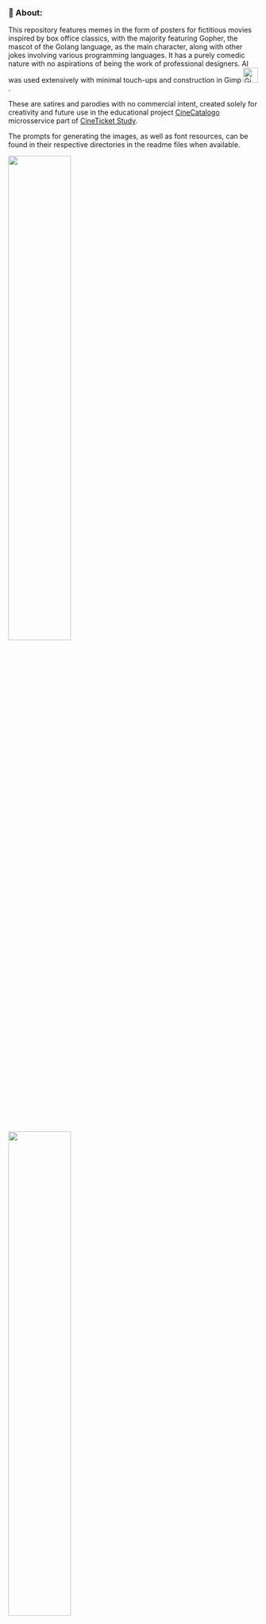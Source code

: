 ### :green_book: About:

This repository features memes in the form of posters for fictitious movies inspired by box office classics, with the majority featuring Gopher, the mascot of the Golang language, as the main character, along with other jokes involving various programming languages. It has a purely comedic nature with no aspirations of being the work of professional designers. AI was used extensively with minimal touch-ups and construction in Gimp [<img src="./assets/icons/gimp.svg" width="30" height="30" title="Gimp" alt="Gimp Logo" />](https://www.gimp.org/).

These are satires and parodies with no commercial intent, created solely for creativity and future use in the educational project [CineCatalogo](https://github.com/jtonynet/cine-catalogo) microsservice part of [CineTicket Study](https://github.com/jtonynet/cine-ticket-study-microsservices). 

The prompts for generating the images, as well as font resources, can be found in their respective directories in the readme files when available.



[<img src="./posters/bad_boys/poster.png" width="50%">](./posters/bad_boys/README.md)<br/>

<img src="./posters/pretty_gopher/poster.png" width="50%"><br/>
<!-- <img src="./posters/pretty_gopher/poster.png" width="50%">](./posters/pretty_gopher/README.md)<br/> -->

<img src="./posters/spyder_gopher/poster.png" width="50%"><br/>
<!-- <img src="./posters/spyder_gopher/poster.png" width="50%">](./posters/spyder_gopher/README.md)<br/> -->

<img src="./posters/star_wars/poster.png" width="50%">
<!-- img src="./posters/star_wars/poster.png" width="50%">(./posters/star_wars/README.md)<br/> -->

[<img src="./posters/indiana_jonas/poster.png" width="50%">](./posters/indiana_jonas/README.md)<br/>

[<img src="./posters/nightmare/poster.png" width="50%">](./posters/nightmare/README.md)<br/>

[<img src="./posters/friday_13_deploy/poster.png" width="50%">](./posters/indiana_jonas/README.md)<br/>

[<img src="./posters/terminator_go/poster.png" width="50%">](./posters/terminator_go/README.md)<br/>

[<img src="./posters/myriad_secrets/poster.png" width="50%">](./posters/myriad_secrets/README.md)<br/>


<!-- 
https://www.klipartz.com/en/sticker-png-gikwo/download

https://br.freepik.com/fotos-gratis/ceu-estrelado_7061153.htm#query=ceu%20estrelado%20png&position=0&from_view=keyword&track=ais

https://www.dafont.com/the-amazing-spider-man.font
https://www.dafont.com/spider-font.font?fpp=100

https://www.dafont.com/star-jedi.font

https://www.dafont.com/pt/rio-black.font
-->
